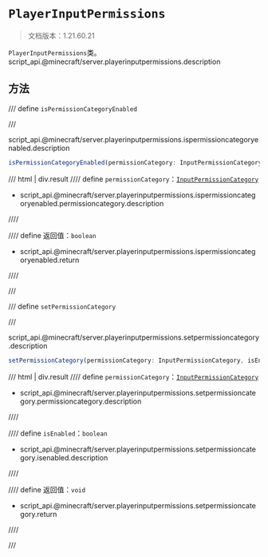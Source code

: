 # `PlayerInputPermissions`

> 文档版本：1.21.60.21

`PlayerInputPermissions`类。script_api.@minecraft/server.playerinputpermissions.description

## 方法

/// define
`isPermissionCategoryEnabled`


///

script_api.@minecraft/server.playerinputpermissions.ispermissioncategoryenabled.description

```js
isPermissionCategoryEnabled(permissionCategory: InputPermissionCategory): boolean
```

/// html | div.result
//// define
`permissionCategory`：[`InputPermissionCategory`](./inputpermissioncategory.md)

- script_api.@minecraft/server.playerinputpermissions.ispermissioncategoryenabled.permissioncategory.description


////

//// define
返回值：`boolean`

- script_api.@minecraft/server.playerinputpermissions.ispermissioncategoryenabled.return


////

///


/// define
`setPermissionCategory`


///

script_api.@minecraft/server.playerinputpermissions.setpermissioncategory.description

```js
setPermissionCategory(permissionCategory: InputPermissionCategory, isEnabled: boolean): void
```

/// html | div.result
//// define
`permissionCategory`：[`InputPermissionCategory`](./inputpermissioncategory.md)

- script_api.@minecraft/server.playerinputpermissions.setpermissioncategory.permissioncategory.description


////

//// define
`isEnabled`：`boolean`

- script_api.@minecraft/server.playerinputpermissions.setpermissioncategory.isenabled.description


////

//// define
返回值：`void`

- script_api.@minecraft/server.playerinputpermissions.setpermissioncategory.return


////

///


